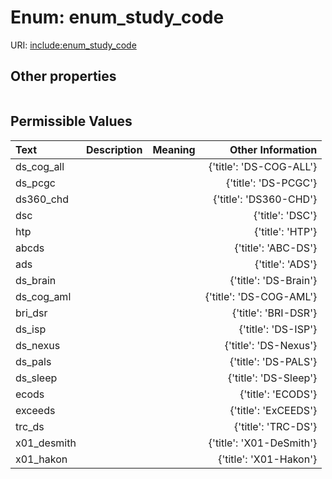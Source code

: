 
# Enum: enum_study_code




URI: [include:enum_study_code](https://w3id.org/include/enum_study_code)


## Other properties

|  |  |  |
| --- | --- | --- |

## Permissible Values

| Text | Description | Meaning | Other Information |
| :--- | :---: | :---: | ---: |
| ds_cog_all |  |  | {'title': 'DS-COG-ALL'} |
| ds_pcgc |  |  | {'title': 'DS-PCGC'} |
| ds360_chd |  |  | {'title': 'DS360-CHD'} |
| dsc |  |  | {'title': 'DSC'} |
| htp |  |  | {'title': 'HTP'} |
| abcds |  |  | {'title': 'ABC-DS'} |
| ads |  |  | {'title': 'ADS'} |
| ds_brain |  |  | {'title': 'DS-Brain'} |
| ds_cog_aml |  |  | {'title': 'DS-COG-AML'} |
| bri_dsr |  |  | {'title': 'BRI-DSR'} |
| ds_isp |  |  | {'title': 'DS-ISP'} |
| ds_nexus |  |  | {'title': 'DS-Nexus'} |
| ds_pals |  |  | {'title': 'DS-PALS'} |
| ds_sleep |  |  | {'title': 'DS-Sleep'} |
| ecods |  |  | {'title': 'ECODS'} |
| exceeds |  |  | {'title': 'ExCEEDS'} |
| trc_ds |  |  | {'title': 'TRC-DS'} |
| x01_desmith |  |  | {'title': 'X01-DeSmith'} |
| x01_hakon |  |  | {'title': 'X01-Hakon'} |

